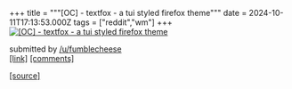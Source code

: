 +++
title = """[OC] - textfox - a tui styled firefox theme"""
date = 2024-10-11T17:13:53.000Z
tags = ["reddit","wm"]
+++
[![[OC] - textfox - a tui styled firefox theme](https://preview.redd.it/kghwgw7zt5ud1.png?width=640&crop=smart&auto=webp&s=108d864b6574041d6777bd8893f66d5e5b818f1e "[OC] - textfox - a tui styled firefox theme")](https://www.reddit.com/r/unixporn/comments/1g1ex1i/oc_textfox_a_tui_styled_firefox_theme/)

submitted by [/u/fumblecheese](https://www.reddit.com/user/fumblecheese)  
[\[link\]](https://i.redd.it/kghwgw7zt5ud1.png) [\[comments\]](https://www.reddit.com/r/unixporn/comments/1g1ex1i/oc_textfox_a_tui_styled_firefox_theme/)

[[source]](https://www.reddit.com/r/unixporn/comments/1g1ex1i/oc_textfox_a_tui_styled_firefox_theme/)
